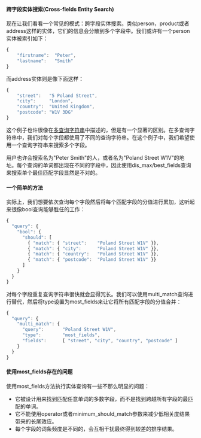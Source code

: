 #### 跨字段实体搜索(Cross-fields Entity Search)

现在让我们看看一个常见的模式：跨字段实体搜索。类似person，product或者address这样的实体，它们的信息会分散到多个字段中。我们或许有一个person实体被索引如下：

```Javascript
{
    "firstname":  "Peter",
    "lastname":   "Smith"
}
```

而address实体则是像下面这样：

```Javascript
{
    "street":   "5 Poland Street",
    "city":     "London",
    "country":  "United Kingdom",
    "postcode": "W1V 3DG"
}
```

这个例子也许很像在[多查询字符串](../110_Multi_Field_Search/05_Multiple_query_strings.md)中描述的，但是有一个显著的区别。在多查询字符串中，我们对每个字段都使用了不同的查询字符串。在这个例子中，我们希望使用一个查询字符串来搜索多个字段。

用户也许会搜索名为"Peter Smith"的人，或者名为"Poland Street W1V"的地址。每个查询的单词都出现在不同的字段中，因此使用dis_max/best_fields查询来搜索单个最佳匹配字段显然是不对的。

#### 一个简单的方法

实际上，我们想要依次查询每个字段然后将每个匹配字段的分值进行累加，这听起来很像bool查询能够胜任的工作：

```Javascript
{
  "query": {
    "bool": {
      "should": [
        { "match": { "street":    "Poland Street W1V" }},
        { "match": { "city":      "Poland Street W1V" }},
        { "match": { "country":   "Poland Street W1V" }},
        { "match": { "postcode":  "Poland Street W1V" }}
      ]
    }
  }
}
```

对每个字段重复查询字符串很快就会显得冗长。我们可以使用multi_match查询进行替代，然后将type设置为most_fields来让它将所有匹配字段的分值合并：

```Javascript
{
  "query": {
    "multi_match": {
      "query":       "Poland Street W1V",
      "type":        "most_fields",
      "fields":      [ "street", "city", "country", "postcode" ]
    }
  }
}
```

#### 使用most_fields存在的问题

使用most_fields方法执行实体查询有一些不那么明显的问题：

* 它被设计用来找到匹配任意单词的多数字段，而不是找到跨越所有字段的最匹配的单词。
* 它不能使用operator或者minimum_should_match参数来减少低相关度结果带来的长尾效应。
* 每个字段的词条频度是不同的，会互相干扰最终得到较差的排序结果。



<!--
=== Cross-fields Entity Search

Now we come to a common pattern: cross-fields entity search. ((("cross-fields entity search")))((("multifield search", "cross-fields entity search"))) With entities
like `person`, `product`, or `address`, the identifying information is spread
across several fields.  We may have a `person` indexed as follows:

[source,js]
--------------------------------------------------
{
    "firstname":  "Peter",
    "lastname":   "Smith"
}
--------------------------------------------------

Or an address like this:

[source,js]
--------------------------------------------------
{
    "street":   "5 Poland Street",
    "city":     "London",
    "country":  "United Kingdom",
    "postcode": "W1V 3DG"
}
--------------------------------------------------

This sounds a lot like the example we described in <<multi-query-strings>>,
but there is a big difference between these two scenarios.  In
<<multi-query-strings>>, we used a separate query string for each field. In
this scenario, we want to search across multiple fields with a _single_ query
string.

Our user might search for the person ``Peter Smith'' or for the address
``Poland Street W1V.'' Each of those words appears in a different field, so
using a `dis_max` / `best_fields` query to find the _single_ best-matching
field is clearly the wrong approach.

==== A Naive Approach

Really, we want to query each field in turn and add up the scores of every
field that matches, which sounds like a job for the `bool` query:

[source,js]
--------------------------------------------------
{
  "query": {
    "bool": {
      "should": [
        { "match": { "street":    "Poland Street W1V" }},
        { "match": { "city":      "Poland Street W1V" }},
        { "match": { "country":   "Poland Street W1V" }},
        { "match": { "postcode":  "Poland Street W1V" }}
      ]
    }
  }
}
--------------------------------------------------

Repeating the query string for every field soon becomes tedious. We can use
the `multi_match` query instead, ((("most fields queries", "problems for entity search")))((("multi_match queries", "most_fields type")))and set the `type` to `most_fields` to tell it to
combine the scores of all matching fields:

[source,js]
--------------------------------------------------
{
  "query": {
    "multi_match": {
      "query":       "Poland Street W1V",
      "type":        "most_fields",
      "fields":      [ "street", "city", "country", "postcode" ]
    }
  }
}
--------------------------------------------------

==== Problems with the most_fields Approach

The `most_fields` approach to entity search has some problems that are not
immediately obvious:

* It is designed to find the most fields matching _any_ words, rather than to
  find the most matching words _across all fields_.

* It can't use the `operator` or `minimum_should_match` parameters
  to reduce the long tail of less-relevant results.

* Term frequencies are different in each field and could interfere with each
  other to produce badly ordered results.
  -->
